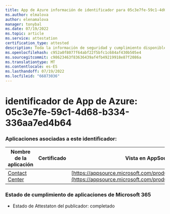 ```yaml
---
title: App de Azure información de identificador para 05c3e7fe-59c1-4d68-b334-336aa7ed4b64
ms.author: elmalova
author: elenamalova
manager: tonybal
ms.date: 07/19/2022
ms.topic: article
ms.service: attestation
certification_type: attested
description: Toda la información de seguridad y cumplimiento disponible para 05c3e7fe-59c1-4d68-b334-336aa7ed4b64.
ms.openlocfilehash: c952a0f8077f64abf22f5bfc1c684af430b505e4
ms.sourcegitcommit: c98623463f83636439af4fb49219918e87f2086a
ms.translationtype: MT
ms.contentlocale: es-ES
ms.lasthandoff: 07/19/2022
ms.locfileid: "66873036"
---
```

# <a name="azure-app-id-05c3e7fe-59c1-4d68-b334-336aa7ed4b64"></a>identificador de App de Azure: 05c3e7fe-59c1-4d68-b334-336aa7ed4b64


### <a name="apps-associated-with-this-id"></a>Aplicaciones asociadas a este identificador:
| **Nombre de la aplicación** | **Certificado** | **Vista en AppSource** |
|--------------|---------------|-----------------------|
| [Contact Center](../forward/WA200001428.md) |  | [https://appsource.microsoft.com/product/office/WA200001428](https://appsource.microsoft.com/product/office/WA200001428) |

### <a name="microsoft-365-app-compliance-status"></a>Estado de cumplimiento de aplicaciones de Microsoft 365
- Estado de Attestaton del publicador: completado
